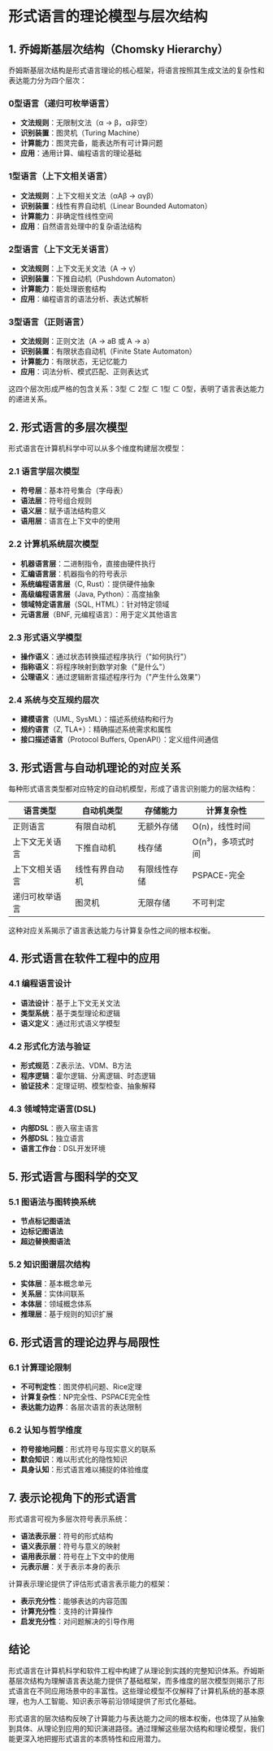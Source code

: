 # 形式语言的理论模型与层次结构

## 1. 乔姆斯基层次结构（Chomsky Hierarchy）

乔姆斯基层次结构是形式语言理论的核心框架，将语言按照其生成文法的复杂性和表达能力分为四个层次：

### 0型语言（递归可枚举语言）

- **文法规则**：无限制文法（α → β，α非空）
- **识别装置**：图灵机（Turing Machine）
- **计算能力**：图灵完备，能表达所有可计算问题
- **应用**：通用计算、编程语言的理论基础

### 1型语言（上下文相关语言）

- **文法规则**：上下文相关文法（αAβ → αγβ）
- **识别装置**：线性有界自动机（Linear Bounded Automaton）
- **计算能力**：非确定性线性空间
- **应用**：自然语言处理中的复杂语法结构

### 2型语言（上下文无关语言）

- **文法规则**：上下文无关文法（A → γ）
- **识别装置**：下推自动机（Pushdown Automaton）
- **计算能力**：能处理嵌套结构
- **应用**：编程语言的语法分析、表达式解析

### 3型语言（正则语言）

- **文法规则**：正则文法（A → aB 或 A → a）
- **识别装置**：有限状态自动机（Finite State Automaton）
- **计算能力**：有限状态，无记忆能力
- **应用**：词法分析、模式匹配、正则表达式

这四个层次形成严格的包含关系：3型 ⊂ 2型 ⊂ 1型 ⊂ 0型，表明了语言表达能力的递进关系。

## 2. 形式语言的多层次模型

形式语言在计算机科学中可以从多个维度构建层次模型：

### 2.1 语言学层次模型

- **符号层**：基本符号集合（字母表）
- **语法层**：符号组合规则
- **语义层**：赋予语法结构意义
- **语用层**：语言在上下文中的使用

### 2.2 计算机系统层次模型

- **机器语言层**：二进制指令，直接由硬件执行
- **汇编语言层**：机器指令的符号表示
- **系统编程语言层**（C, Rust）：提供硬件抽象
- **高级编程语言层**（Java, Python）：高度抽象
- **领域特定语言层**（SQL, HTML）：针对特定领域
- **元语言层**（BNF, 元编程语言）：用于定义其他语言

### 2.3 形式语义学模型

- **操作语义**：通过状态转换描述程序执行（"如何执行"）
- **指称语义**：将程序映射到数学对象（"是什么"）
- **公理语义**：通过逻辑断言描述程序行为（"产生什么效果"）

### 2.4 系统与交互规约层次

- **建模语言**（UML, SysML）：描述系统结构和行为
- **规约语言**（Z, TLA+）：精确描述系统需求和属性
- **接口描述语言**（Protocol Buffers, OpenAPI）：定义组件间通信

## 3. 形式语言与自动机理论的对应关系

每种形式语言类型都对应特定的自动机模型，形成了语言识别能力的层次结构：

| 语言类型 | 自动机类型 | 存储能力 | 计算复杂性 |
|---------|-----------|---------|-----------|
| 正则语言 | 有限自动机 | 无额外存储 | O(n)，线性时间 |
| 上下文无关语言 | 下推自动机 | 栈存储 | O(n³)，多项式时间 |
| 上下文相关语言 | 线性有界自动机 | 有限线性存储 | PSPACE-完全 |
| 递归可枚举语言 | 图灵机 | 无限存储 | 不可判定 |

这种对应关系揭示了语言表达能力与计算复杂性之间的根本权衡。

## 4. 形式语言在软件工程中的应用

### 4.1 编程语言设计

- **语法设计**：基于上下文无关文法
- **类型系统**：基于类型理论和逻辑
- **语义定义**：通过形式语义学模型

### 4.2 形式化方法与验证

- **形式规范**：Z表示法、VDM、B方法
- **程序逻辑**：霍尔逻辑、分离逻辑、时态逻辑
- **验证技术**：定理证明、模型检查、抽象解释

### 4.3 领域特定语言(DSL)

- **内部DSL**：嵌入宿主语言
- **外部DSL**：独立语言
- **语言工作台**：DSL开发环境

## 5. 形式语言与图科学的交叉

### 5.1 图语法与图转换系统

- **节点标记图语法**
- **边标记图语法**
- **超边替换图语法**

### 5.2 知识图谱层次结构

- **实体层**：基本概念单元
- **关系层**：实体间联系
- **本体层**：领域概念体系
- **推理层**：基于规则的知识扩展

## 6. 形式语言的理论边界与局限性

### 6.1 计算理论限制

- **不可判定性**：图灵停机问题、Rice定理
- **计算复杂性**：NP完全性、PSPACE完全性
- **表达能力边界**：各层次语言的表达限制

### 6.2 认知与哲学维度

- **符号接地问题**：形式符号与现实意义的联系
- **默会知识**：难以形式化的隐性知识
- **具身认知**：形式语言难以捕捉的体验维度

## 7. 表示论视角下的形式语言

形式语言可视为多层次符号表示系统：

- **语法表示层**：符号的形式结构
- **语义表示层**：符号与意义的映射
- **语用表示层**：符号在上下文中的使用
- **元表示层**：关于表示本身的表示

计算表示理论提供了评估形式语言表示能力的框架：

- **表示充分性**：能够表达的内容范围
- **计算充分性**：支持的计算操作
- **启发充分性**：对问题解决的引导作用

## 结论

形式语言在计算机科学和软件工程中构建了从理论到实践的完整知识体系。乔姆斯基层次结构为理解语言表达能力提供了基础框架，而多维度的层次模型则揭示了形式语言在不同应用场景中的丰富性。这些理论模型不仅解释了计算机系统的基本原理，也为人工智能、知识表示等前沿领域提供了形式化基础。

形式语言的层次结构反映了计算能力与表达能力之间的根本权衡，也体现了从抽象到具体、从理论到应用的知识演进路径。通过理解这些层次结构和理论模型，我们能更深入地把握形式语言的本质特性和应用潜力。
